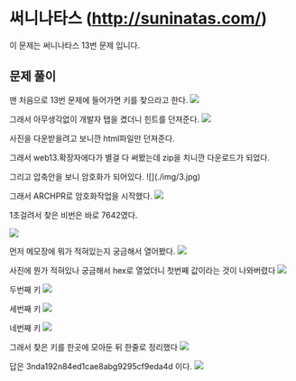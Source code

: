 # 써니나타스 (http://suninatas.com/)
이 문제는 써니나타스 13번 문제 입니다.

## 문제 풀이 
맨 처음으로 13번 문제에 들어가면 키를 찾으라고 한다.
![](./img/1.jpg)

그래서 아무생각없이 개발자 탭을 켰더니 힌트를 던져준다.
![](./img/2.jpg)

사진을 다운받을려고 보니깐 html파일만 던져준다.
<p>그래서 web13.확장자에다가 별걸 다 써봤는데 zip을 치니깐 다운로드가 되었다.
<p>
<p>그리고 압축안을 보니 암호화가 되어있다.
![](./img/3.jpg)

그래서 ARCHPR로 암호화작업을 시작했다.
![](./img/4.jpg)

1초걸려서 찾은 비번은 바로 7642였다.

![](./img/5.jpg)

먼저 메모장에 뭐가 적혀있는지 궁금해서 열어봤다.
![](./img/6.jpg)

사진에 뭔가 적혀있나 궁금해서 hex로 열었더니 첫번째 값이라는 것이 나와버렸다
![](./img/7.jpg)

두번째 키
![](./img/8.jpg)

세번째 키
![](./img/9.jpg)

네번째 키
![](./img/10.jpg)

그래서 찾은 키를 한곳에 모아둔 뒤 한줄로 정리했다
![](./img/11.jpg)

답은 3nda192n84ed1cae8abg9295cf9eda4d 이다.
![](./img/12.jpg)